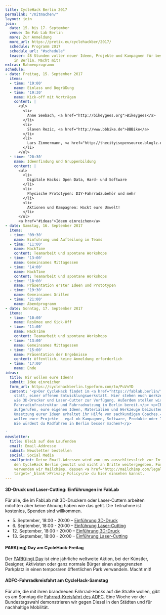 ```yaml
---
title: CycleHack Berlin 2017
permalink: "/mitmachen/"
layout: join
join:
  date: 15. bis 17. September
  venue: Im Fab Lab Berlin
  more: Zur Anmeldung
  more_url: https://pretix.eu/cyclehackber/2017/
  schedule: Programm 2017
  schedule_url: "#schedule"
  teaser: 48 Stunden voller neuer Ideen, Projekte und Kampagnen für besseres Radfahren
    in Berlin. Macht mit!
extras: Rahmenprogramm
schedule:
- date: Freitag, 15. September 2017
  items:
  - time: '19:00'
    name: Einlass und Begrüßung
  - time: '19:30'
    name: Kick-off mit Vorträgen
    content: |
      <ul>
        <li>
          Anne Seebach, <a href="http://bikeygees.org">Bikeygees</a>
        </li>
        <li>
          Slaven Rezic, <a href="http://www.bbbike.de">BBBike</a>
        </li>
        <li>
          Lars Zimmermann, <a href="http://thecityisopensource.bloglz.de/hacking-to-create-the-free-sustainable-circular-city/">The City Is Open Source</a>
        </li>
      </ul>
  - time: '20:30'
    name: Ideenfindung und Gruppenbildung
    content: |
      <ul>
        <li>
          Digitale Hacks: Open Data, Hard- und Software
        </li>
        <li>
          Physische Prototypen: DIY-Fahrradzubehör und mehr
        </li>
        <li>
          Aktionen und Kampagnen: Hackt eure Umwelt!
        </li>
      </ul>
      <a href="#ideas">Ideen einreichen</a>
- date: Samstag, 16. September 2017
  items:
  - time: '09:30'
    name: Einführung und Aufteilung in Teams
  - time: '11:00'
    name: HackTime
    content: Teamarbeit und spontane Workshops
  - time: '13:00'
    name: Gemeinsames Mittagessen
  - time: '14:00'
    name: HackTime
    content: Teamarbeit und spontane Workshops
  - time: '18:00'
    name: Präsentation erster Ideen und Prototypen
  - time: '19:30'
    name: Gemeinsames Grillen
  - time: '21:00'
    name: Abendprogramm
- date: Sonntag, 17. September 2017
  items:
  - time: '10:00'
    name: Resümee und Kick-Off
  - time: '11:00'
    name: HackTime
    content: Teamarbeit und spontane Workshops
  - time: '13:00'
    name: Gemeinsames Mittagessen
  - time: '15:00'
    name: Präsentation der Ergebnisse
    content: öffentlich, keine Anmeldung erforderlich
  - time: '17:00'
    name: Ende
ideas:
  title: Wir wollen eure Ideen!
  submit: Idee einreichen
  form_url: https://cyclehackberlin.typeform.com/to/PuVnYD
  content: '<p>Der CycleHack findet im <a href="https://fablab.berlin/">Fab Lab Berlin</a>
    statt, einer offenen Entwicklungswerkstatt. Hier stehen euch Werkzeug und Geräte
    wie 3D-Drucker und Laser-Cutter zur Verfügung. Außerdem stellen wir Daten zur
    Fahrradinfrastruktur und Fahrradnutzung in Berlin bereit.</p> <p>Ihr seid dazu
    aufgerufen, eure eigenen Ideen, Materialien und Werkzeuge beizusteuern. Bei der
    Umsetzung eurer Ideen erhaltet ihr Hilfe von sachkundigen Coaches.</p> <p>Wir
    wollen eure Projekte – egal ob Kampagnen, Software, Produkte oder Ideen zur Fahrradinfastruktur.
    Wie würdest du Radfahren in Berlin besser machen?</p>

'
newsletter:
  title: Bleib auf dem Laufenden
  email: Email-Addresse
  submit: Newsletter bestellen
  social: Social Media
  smallprint: Deine Email-Adressen wird von uns ausschliesslich zur Information über
    den CycleHack Berlin genutzt und nicht an Dritte weitergegeben. Für diesen Verteiler
    verwenden wir Mailchimp, dessen <a href='http://mailchimp.com/legal/privacy/'
    target='_blank'>Privacy Policy</a> du hier einsehen kannst.
---
```


#### 3D-Druck und Laser-Cutting: Einführungen im FabLab

Für alle, die im FabLab mit 3D-Druckern oder Laser-Cuttern arbeiten möchten aber keine Ahnung haben wie das geht. Die Teilnahme ist kostenlos, Spenden sind willkommen.

<ul>
  <li>
    5. September, 18:00 - 20:00 –
    <a href="https://fablab.berlin/de/learning/23-3d-printing-introduction.html">Einführung 3D-Druck</a>
  </li>
  <li>
    6. September, 18:00 - 20:00 –
    <a href="https://fablab.berlin/de/learning/22-lasercutter-introduction.html">Einführung Laser-Cutting</a>
  </li>
  <li>
    12. September, 18:00 - 20:00 –
    <a href="https://fablab.berlin/de/learning/22-lasercutter-introduction.html">Einführung 3D-Druck</a>
  </li>
  <li>
    13. September, 18:00 - 20:00 –
    <a href="https://fablab.berlin/de/learning/23-3d-printing-introduction.html">Einführung Laser-Cutting</a>
  </li>
</ul>

#### PARK(ing) Day am CycleHack-Freitag

Der [PARK(ing) Day](http://www.parking-day-berlin.de/) ist eine jährliche weltweite Aktion, bei der Künstler, Designer, Aktivisten oder ganz normale Bürger einen abgegrenzten Parkplatz in einen temporären öffentlichen Park verwandeln. Macht mit!

#### ADFC-Fahrradkreisfahrt am CycleHack-Samstag

Für alle, die mit ihren brandneuen Fahrrad-Hacks auf die Straße wollen, gibt es am Sonntag die [Fahrrad-Kreisfahrt des ADFC](http://adfc-berlin.de/aktiv-werden/bei-demonstrationen/kreisfahrt/460-adfc-kreisfahrt-2017.html). Eine Woche vor der Bundestagswahl demonstrieren wir gegen Diesel in den Städten und für nachhaltige Mobilität.
